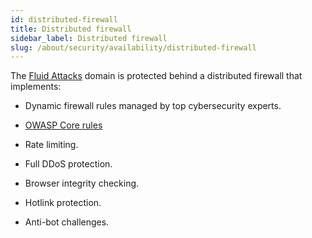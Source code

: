 ```yaml
---
id: distributed-firewall
title: Distributed firewall
sidebar_label: Distributed firewall
slug: /about/security/availability/distributed-firewall
---
```


The [Fluid Attacks](https://fluidattacks.com/)
domain is protected behind a distributed
firewall that implements:

- Dynamic firewall rules
  managed by top cybersecurity experts.

- [OWASP Core rules](https://owasp.org/www-project-modsecurity-core-rule-set/)

- Rate limiting.

- Full DDoS protection.

- Browser integrity checking.

- Hotlink protection.

- Anti-bot challenges.
